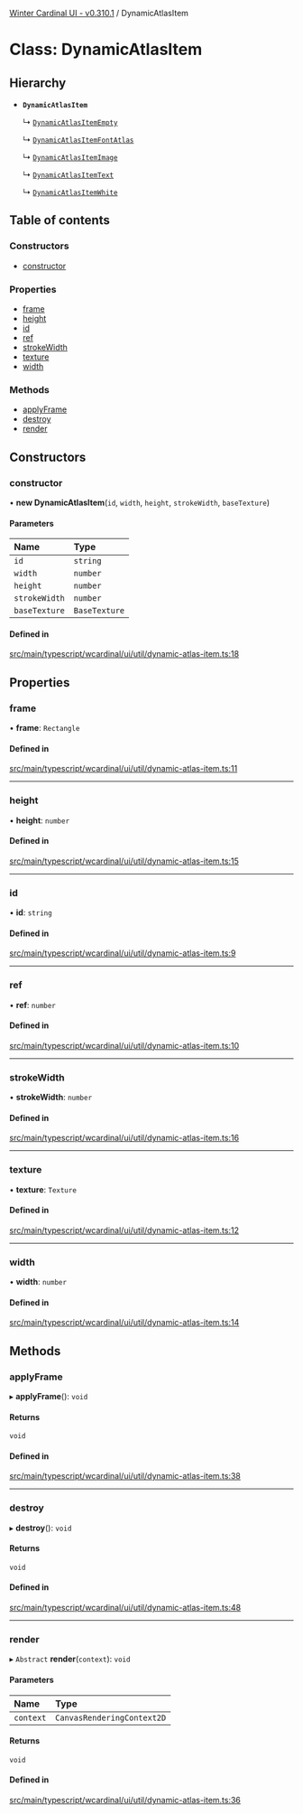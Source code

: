 [Winter Cardinal UI - v0.310.1](../index.md) / DynamicAtlasItem

# Class: DynamicAtlasItem

## Hierarchy

- **`DynamicAtlasItem`**

  ↳ [`DynamicAtlasItemEmpty`](DynamicAtlasItemEmpty.md)

  ↳ [`DynamicAtlasItemFontAtlas`](DynamicAtlasItemFontAtlas.md)

  ↳ [`DynamicAtlasItemImage`](DynamicAtlasItemImage.md)

  ↳ [`DynamicAtlasItemText`](DynamicAtlasItemText.md)

  ↳ [`DynamicAtlasItemWhite`](DynamicAtlasItemWhite.md)

## Table of contents

### Constructors

- [constructor](DynamicAtlasItem.md#constructor)

### Properties

- [frame](DynamicAtlasItem.md#frame)
- [height](DynamicAtlasItem.md#height)
- [id](DynamicAtlasItem.md#id)
- [ref](DynamicAtlasItem.md#ref)
- [strokeWidth](DynamicAtlasItem.md#strokewidth)
- [texture](DynamicAtlasItem.md#texture)
- [width](DynamicAtlasItem.md#width)

### Methods

- [applyFrame](DynamicAtlasItem.md#applyframe)
- [destroy](DynamicAtlasItem.md#destroy)
- [render](DynamicAtlasItem.md#render)

## Constructors

### constructor

• **new DynamicAtlasItem**(`id`, `width`, `height`, `strokeWidth`, `baseTexture`)

#### Parameters

| Name | Type |
| :------ | :------ |
| `id` | `string` |
| `width` | `number` |
| `height` | `number` |
| `strokeWidth` | `number` |
| `baseTexture` | `BaseTexture` |

#### Defined in

[src/main/typescript/wcardinal/ui/util/dynamic-atlas-item.ts:18](https://github.com/winter-cardinal/winter-cardinal-ui/blob/v0.310.1/src/main/typescript/wcardinal/ui/util/dynamic-atlas-item.ts#L18)

## Properties

### frame

• **frame**: `Rectangle`

#### Defined in

[src/main/typescript/wcardinal/ui/util/dynamic-atlas-item.ts:11](https://github.com/winter-cardinal/winter-cardinal-ui/blob/v0.310.1/src/main/typescript/wcardinal/ui/util/dynamic-atlas-item.ts#L11)

___

### height

• **height**: `number`

#### Defined in

[src/main/typescript/wcardinal/ui/util/dynamic-atlas-item.ts:15](https://github.com/winter-cardinal/winter-cardinal-ui/blob/v0.310.1/src/main/typescript/wcardinal/ui/util/dynamic-atlas-item.ts#L15)

___

### id

• **id**: `string`

#### Defined in

[src/main/typescript/wcardinal/ui/util/dynamic-atlas-item.ts:9](https://github.com/winter-cardinal/winter-cardinal-ui/blob/v0.310.1/src/main/typescript/wcardinal/ui/util/dynamic-atlas-item.ts#L9)

___

### ref

• **ref**: `number`

#### Defined in

[src/main/typescript/wcardinal/ui/util/dynamic-atlas-item.ts:10](https://github.com/winter-cardinal/winter-cardinal-ui/blob/v0.310.1/src/main/typescript/wcardinal/ui/util/dynamic-atlas-item.ts#L10)

___

### strokeWidth

• **strokeWidth**: `number`

#### Defined in

[src/main/typescript/wcardinal/ui/util/dynamic-atlas-item.ts:16](https://github.com/winter-cardinal/winter-cardinal-ui/blob/v0.310.1/src/main/typescript/wcardinal/ui/util/dynamic-atlas-item.ts#L16)

___

### texture

• **texture**: `Texture`

#### Defined in

[src/main/typescript/wcardinal/ui/util/dynamic-atlas-item.ts:12](https://github.com/winter-cardinal/winter-cardinal-ui/blob/v0.310.1/src/main/typescript/wcardinal/ui/util/dynamic-atlas-item.ts#L12)

___

### width

• **width**: `number`

#### Defined in

[src/main/typescript/wcardinal/ui/util/dynamic-atlas-item.ts:14](https://github.com/winter-cardinal/winter-cardinal-ui/blob/v0.310.1/src/main/typescript/wcardinal/ui/util/dynamic-atlas-item.ts#L14)

## Methods

### applyFrame

▸ **applyFrame**(): `void`

#### Returns

`void`

#### Defined in

[src/main/typescript/wcardinal/ui/util/dynamic-atlas-item.ts:38](https://github.com/winter-cardinal/winter-cardinal-ui/blob/v0.310.1/src/main/typescript/wcardinal/ui/util/dynamic-atlas-item.ts#L38)

___

### destroy

▸ **destroy**(): `void`

#### Returns

`void`

#### Defined in

[src/main/typescript/wcardinal/ui/util/dynamic-atlas-item.ts:48](https://github.com/winter-cardinal/winter-cardinal-ui/blob/v0.310.1/src/main/typescript/wcardinal/ui/util/dynamic-atlas-item.ts#L48)

___

### render

▸ `Abstract` **render**(`context`): `void`

#### Parameters

| Name | Type |
| :------ | :------ |
| `context` | `CanvasRenderingContext2D` |

#### Returns

`void`

#### Defined in

[src/main/typescript/wcardinal/ui/util/dynamic-atlas-item.ts:36](https://github.com/winter-cardinal/winter-cardinal-ui/blob/v0.310.1/src/main/typescript/wcardinal/ui/util/dynamic-atlas-item.ts#L36)
